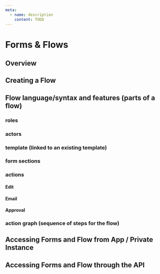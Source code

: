 ```yaml
---
meta:
  - name: description
    content: TODO
---
```


# Forms & Flows

## Overview

## Creating a Flow

## Flow language/syntax and features (parts of a flow)

### roles

### actors

### template (linked to an existing template)

### form sections

### actions

#### Edit

#### Email

#### Approval

### action graph (sequence of steps for the flow)

## Accessing Forms and Flow from App / Private Instance

## Accessing Forms and Flow through the API
